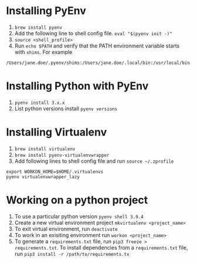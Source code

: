 # Installing PyEnv
1. `brew install pyenv`
2. Add the following line to shell config file. `eval "$(pyenv init -)"`
3. `source <shell_profile>`
4. Run `echo $PATH` and verify that the PATH environment variable starts with `shims`. For example
```
/Users/jane.doe/.pyenv/shims:/Users/jane.doe/.local/bin:/usr/local/bin:/usr/bin:/bin:/usr/sbin:/sbin:/opt/X11/bin:/usr/local/git/bin:/Users/jane.doe/bin
```

# Installing Python with PyEnv
1. `pyenv install 3.x.x`
2. List python versions install `pyenv versions`

# Installing Virtualenv
1. `brew install virtualenv`
2. `brew install pyenv-virtualenvwrapper`
3. Add following lines to shell config file and run `source ~/.zprofile`
```
export WORKON_HOME=$HOME/.virtualenvs
pyenv virtualenvwrapper_lazy
```
# Working on a python project
1. To use a particular python version `pyenv shell 3.9.4`
2. Create a new virtual environment project `mkvirtualenv <project_name>`
3. To exit virtual environment, run `deactivate`
4. To work in an exisiting environment run `workon <project_name>`
5. To generate a `requirements.txt` file, run `pip3 freeze > requirements.txt`. To install dependencies from a `requirements.txt` file, run `pip3 install -r /path/to/requirements.tx`
